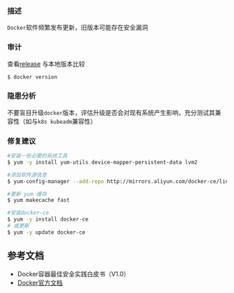 ### 描述

`Docker`软件频繁发布更新，旧版本可能存在安全漏洞

### 审计

查看[release](https://github.com/moby/moby/releases) 与本地版本比较

```bash
$ docker version
```

### 隐患分析

不要盲目升级`docker`版本，评估升级是否会对现有系统产生影响，充分测试其兼容性（如与`k8s kubeadm`兼容性）

### 修复建议

```bash
#安装一些必要的系统工具
$ yum -y install yum-utils device-mapper-persistent-data lvm2

#添加软件源信息
$ yum-config-manager --add-repo http://mirrors.aliyun.com/docker-ce/linux/centos/docker-ce.repo

#更新 yum 缓存
$ yum makecache fast

#安装docker-ce
$ yum -y install docker-ce
# 或更新
$ yum -y update docker-ce
```

## 参考文档

- Docker容器最佳安全实践白皮书（V1.0）
- [Docker官方文档](https://docs.docker.com/) 